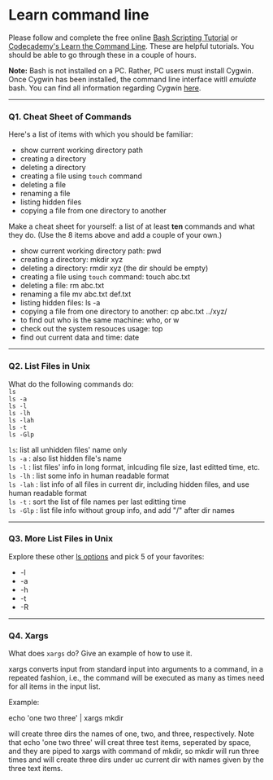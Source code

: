 # Learn command line

Please follow and complete the free online [Bash Scripting Tutorial](https://ryanstutorials.net/bash-scripting-tutorial/) or [Codecademy's Learn the Command Line](https://www.codecademy.com/learn/learn-the-command-line). These are helpful tutorials. You should be able to go through these in a couple of hours.

**Note:** Bash is not installed on a PC. Rather, PC users must install Cygwin. Once Cygwin has been installed, the command line interface witll _emulate_ bash. You can find all information regarding Cygwin [here](https://www.cygwin.com/).

---

### Q1.  Cheat Sheet of Commands  

Here's a list of items with which you should be familiar:  
* show current working directory path
* creating a directory
* deleting a directory
* creating a file using `touch` command
* deleting a file
* renaming a file
* listing hidden files
* copying a file from one directory to another

Make a cheat sheet for yourself: a list of at least **ten** commands and what they do.  (Use the 8 items above and add a couple of your own.)  

* show current working directory path: pwd
* creating a directory: mkdir xyz
* deleting a directory: rmdir xyz (the dir should be empty)
* creating a file using `touch` command: touch abc.txt
* deleting a file: rm abc.txt
* renaming a file mv abc.txt def.txt
* listing hidden files: ls -a
* copying a file from one directory to another: cp abc.txt ../xyz/
* to find out who is the same machine: who, or w
* check out the system resouces usage: top
* find out current data and time: date

---

### Q2.  List Files in Unix   

What do the following commands do:  
`ls`  
`ls -a`   
`ls -l`   
`ls -lh`    
`ls -lah`    
`ls -t`    
`ls -Glp`    

`ls`: list all unhidden files' name only  
`ls -a` : also list hidden file's name  
`ls -l`  : list files' info in long format, inlcuding file size, last editted time, etc.  
`ls -lh`  : list some info in human readable format  
`ls -lah`  : list info of all files in current dir, including hidden files, and use human readable format  
`ls -t`  : sort the list of file names per last editting time   
`ls -Glp`  : list file info without group info, and add "/" after dir names  

---

### Q3.  More List Files in Unix  

Explore these other [ls options](http://www.techonthenet.com/unix/basic/ls.php) and pick 5 of your favorites:

* -l
* -a
* -h
* -t
* -R

---

### Q4.  Xargs   

What does `xargs` do? Give an example of how to use it.

xargs converts input from standard input into arguments to a command, in a repeated fashion, i.e., the command will be executed as many as times need for all items in the input list.

Example:

echo 'one two three' | xargs mkdir

will create three dirs the names of one, two, and three, respectively. Note that echo 'one two three' will creat three test items, seperated by space, and they are piped to xargs with command of mkdir, so mkdir will run three times and will create three dirs under uc current dir with names given by the three text items. 


 

